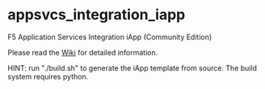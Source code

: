 # appsvcs_integration_iapp
F5 Application Services Integration iApp (Community Edition)

Please read the [Wiki](https://github.com/0xHiteshPatel/appsvcs_integration_iapp/wiki) for detailed information.

HINT: run "./build.sh" to generate the iApp template from source.  The build system requires python.